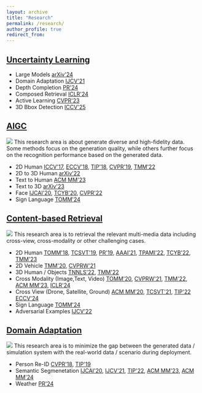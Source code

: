 ```yaml
---
layout: archive
title: "Research"
permalink: /research/
author_profile: true
redirect_from: 
---
```



## [Uncertainty Learning](https://www.zdzheng.xyz/tag/uncertainty-learning) 
- Large Models [arXiv'24](https://www.zdzheng.xyz/publication/VL-Uncer2024)
- Domain Adaptation [IJCV'21](https://zdzheng.xyz/publication/Rectifyi2021)
- Depth Completion [PR'24](https://www.zdzheng.xyz/publication/Self-Ens2024)
- Composed Retrieval [ICLR'24](https://www.zdzheng.xyz/publication/Composed2024)
- Active Learning [CVPR'23](https://www.zdzheng.xyz/publication/Are-Bina2023)
- 3D Bbox Detection [ICCV'25](https://www.zdzheng.xyz/publication/Harnessi2025)

## [AIGC](https://www.zdzheng.xyz/tag/aigc)
![](https://zdzheng.xyz/resource-img/rainbow_github.webp)
This research area is about generate diverse and high-fidelity data. Some methods focus on the generation quality, while others further focus on the recognition performance based on the generated data.
- 2D Human [ICCV'17](https://zdzheng.xyz/publication/Unlabele2017), [ECCV'18](https://zdzheng.xyz/publication/Macro-mi2018), [TIP'18](https://zdzheng.xyz/publication/Multi-ps2018), [CVPR'19](https://www.zdzheng.xyz/publication/Joint-di2019), [TMM'22](https://zdzheng.xyz/publication/SPG-VTON2022)
- 2D to 3D Human [arXiv'22](https://zdzheng.xyz/publication/3D-Magic2022)
- Text to Human [ACM MM'23](https://www.zdzheng.xyz/publication/Towards-2023)
- Text to 3D [arXiv'23](https://www.zdzheng.xyz/publication/Progress2023)
- Face [IJCAI'20](https://zdzheng.xyz/publication/Real-Wor2020), [TCYB'20](https://zdzheng.xyz/publication/Unsuperv2020), [CVPR'22](https://zdzheng.xyz/publication/Multi-Vi2022)
- Sign Language [TOMM'24](https://zdzheng.xyz/publication/Jointly-2024) 


## [Content-based Retrieval](https://www.zdzheng.xyz/tag/image-retrieval) 
![](https://zdzheng.xyz/resource-img/3DMarket.jpg)
This research area is to retrieval the relevant multi-media data including cross-view, cross-modality or other challenging cases. 
- 2D Human [TOMM'18](https://zdzheng.xyz/publication/A-discri2018), [TCSVT'19](https://zdzheng.xyz/publication/Pedestri2018), [PR'19](https://zdzheng.xyz/publication/Improvin2019), [AAAI'21](https://zdzheng.xyz/publication/Decouple2021), [TPAMI'22](https://zdzheng.xyz/publication/DMRNet-L2022), [TCYB'22](https://zdzheng.xyz/publication/Soft-Per2022), [TMM'23](https://zdzheng.xyz/publication/Progress2023)
- 2D Vehicle [TMM'20](https://zdzheng.xyz/publication/VehicleN2020), [CVPRW'21](https://zdzheng.xyz/publication/Robust-V2021)
- 3D Human / Objects [TNNLS'22](https://zdzheng.xyz/publication/Paramete2022), [TMM'22](https://zdzheng.xyz/publication/Self-sup2022)
- Cross Modality (Image,Text, Video) [TOMM'20](https://zdzheng.xyz/publication/Dual-pat2020), [CVPRW'21](https://zdzheng.xyz/publication/Connecti2021), [TMM'22](https://zdzheng.xyz/publication/Align-an2022), [ACM MM'23](https://www.zdzheng.xyz/publication/Towards-2023), [ICLR'24](https://www.zdzheng.xyz/publication/Composed2024)
- Cross View (Drone, Satellite, Ground) [ACM MM'20](https://zdzheng.xyz/publication/Universi2020), [TCSVT'21](https://zdzheng.xyz/publication/Each-par2021), [TIP'22](https://zdzheng.xyz/publication/Joint-Re2022) [ECCV'24](https://www.zdzheng.xyz/publication/Towards-2024) 
- Sign Language [TOMM'24](https://zdzheng.xyz/publication/StepNet-2024)
- Adversarial Examples [IJCV'22](https://zdzheng.xyz/publication/U-turn-C2022)


## [Domain Adaptation](https://www.zdzheng.xyz/tag/domain-adaptation) 
![](https://zdzheng.xyz/resource-img/pipeline.png)
This research area is to minimize the gap between the generated data / simulation system with the real-world data / scenario during deployment. 
- Person Re-ID [CVPR'18](https://zdzheng.xyz/publication/Camera-s2018), [TIP'19](https://zdzheng.xyz/publication/Camstyle2019)
- Semantic Segmenetation [IJCAI'20](https://zdzheng.xyz/publication/Unsuperv2020), [IJCV'21](https://zdzheng.xyz/publication/Rectifyi2021), [TIP'22](https://zdzheng.xyz/publication/Adaptive2022), [ACM MM'23](https://zdzheng.xyz/publication/PiPa-Pix2023), [ACM MM'24](https://www.zdzheng.xyz/publication/Transfer2024)
- Weather [PR'24](https://zdzheng.xyz/publication/Multiple2024)